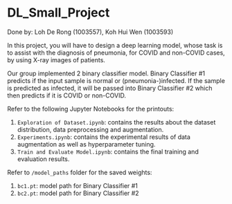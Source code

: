 # DL_Small_Project

Done by: Loh De Rong (1003557), Koh Hui Wen (1003593)

In this project, you will have to design a deep learning model, whose task is to assist with the diagnosis of pneumonia, for COVID and non-COVID cases, by using X-ray images of patients.

Our group implemented 2 binary classifier model. Binary Classifier #1 predicts if the input sample is normal or (pneumonia-)infected. If the sample is predicted as infected, it will be passed into Binary Classifier #2 which then predicts if it is COVID or non-COVID.

Refer to the following Jupyter Notebooks for the printouts:
1. `Exploration of Dataset.ipynb`: contains the results about the dataset distribution, data preprocessing and augmentation.
2. `Experiments.ipynb`: contains the experimental results of data augmentation as well as hyperparameter tuning.
3. `Train and Evaluate Model.ipynb`: contains the final training and evaluation results.

Refer to `/model_paths` folder for the saved weights:
1. `bc1.pt`: model path for Binary Classifier #1
2. `bc2.pt`: model path for Binary Classifier #2
